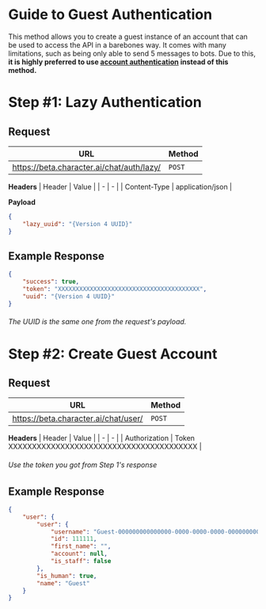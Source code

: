 # Guide to Guest Authentication
This method allows you to create a guest instance of an account that can be used to access the API in a barebones way. It comes with many limitations, such as being only able to send 5 messages to bots. Due to this, **it is highly preferred to use [account authentication](../account/account-auth.md) instead of this method.**

# Step #1: Lazy Authentication

## Request

| URL | Method |
| - | - |
| https://beta.character.ai/chat/auth/lazy/ | `POST` |

**Headers**
| Header | Value |
| - | - |
| Content-Type | application/json |

**Payload**
```json
{
	"lazy_uuid": "{Version 4 UUID}"
}
```

## Example Response

```json
{
	"success": true,
	"token": "XXXXXXXXXXXXXXXXXXXXXXXXXXXXXXXXXXXXXXXX",
	"uuid": "{Version 4 UUID}"
}
```
###### The UUID is the same one from the request's payload.

# Step #2: Create Guest Account

## Request

| URL | Method |
| - | - |
| https://beta.character.ai/chat/user/ | `POST` |

**Headers**
| Header | Value |
| - | - |
| Authorization | Token  XXXXXXXXXXXXXXXXXXXXXXXXXXXXXXXXXXXXXXXX |
###### Use the token you got from Step 1's response

## Example Response
```json
{
	"user": {
		"user": {
			"username": "Guest-000000000000000-0000-0000-0000-000000000000",
			"id": 111111,
			"first_name": "",
			"account": null,
			"is_staff": false
		},
		"is_human": true,
		"name": "Guest"
	}
}
```


